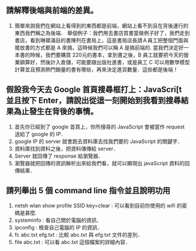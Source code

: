 ## 請解釋後端與前端的差異。

1. 簡單來說我們在網站上看得到的東西都是前端，網站上看不到且在背後運行的東西我們稱之為後端．
舉個例子：我們用去書店買書當做例子好了，我們走到書店，看到琳瑯滿目的書陳列在書局上，這是書局店長請Ａ員工把整個門面與擺放書的方式都是 A 來搞，這時候我們可以稱 A 是搞前端的. 當我們決定好一本書的時候，我們要購買 220元的書本，拿到書之後，B 員工就要把今天的營業額算好，然後計入倉儲，可能要跟出版社進書，或是員工 C 可以用數學模型計算並且預測熱門銷量的書有哪些，再來決定進貨數量．這些都是後端！



## 假設我今天去 Google 首頁搜尋框打上：JavaScri[t 並且按下 Enter，請說出從這一刻開始到我看到搜尋結果為止發生在背後的事情。

1. 首先你已經到了 google 首頁上，你所搜尋的 JavaScript 會被當作 request 送給了 google 的 IP．
2. google IP 的 server 就會跑去資料庫去找我們要的 JavaScript 的關鍵字．
3. 資料庫找到資料之後，把資料傳傳給 server．
4. Server 就回傳了 response 給瀏覽器．
6. 瀏覽器就把回傳的資訊解析出來給我們看，就可以顯現出 javaScript 資料的回傳結果．


## 請列舉出 5 個 command line 指令並且說明功用
1. netsh wlan show profile SSID key=clear : 可以看到目前你使用的 wifi 的密碼是甚麼.
2. systeminfo : 看自己關於電腦的資訊．
3. ipconfig : 檢查自己電腦的 IP 的資訊．
4. fc abc.txt efg.txt : 比較 abc.txt 與 efg.txt 文件的差別．
5. file abc.txt : 可以看 abc.txt 這個檔案的詳細內容．


